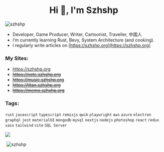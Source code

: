 <h1 align="center">Hi 👋, I'm Szhshp</h1>

<p align="left"> <img src="https://komarev.com/ghpvc/?username=szhshp&label=Profile%20views&color=0e75b6&style=flat" alt="szhshp" /> </p>

- Developer, Game Producer, Writer, Cartoonist, Traveller, 中国人
- I’m currently learning Rust, Bevy, System Architecture (and cooking).
- I regularly write articles on [https://szhshp.org](https://szhshp.org)

<h3 align="left">My Sites:</h3>

- https://szhshp.org
- ~~https://note.szhshp.org~~
- ~~https://music.szhshp.org~~
- ~~https://titan.szhshp.org~~
- ~~https://memo.szhshp.org~~

<h3 align="left">Tags:</h3>

`rust` `javascript` `typescript` `remixjs` `qwik` `playwright` `aws` `azure` `electron` `graphql`   `jest` `materialUI` `mongodb` `mysql` `nextjs` `nodejs` `photoshop` `react` `redux` `sass` `tailwind` `vite` `SQL Server`

![](https://github-readme-stats.vercel.app/api/top-langs?username=szhshp&show_icons=true&locale=en&hide=Stylus,EJS,HTML,SCSS)

<p>&nbsp;<img align="center" src="https://github-readme-stats.vercel.app/api?username=szhshp&show_icons=true&locale=en" alt="szhshp" /></p>

